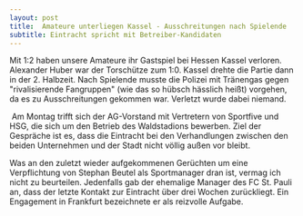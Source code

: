 ```yaml
---
layout: post
title:  Amateure unterliegen Kassel - Ausschreitungen nach Spielende
subtitle: Eintracht spricht mit Betreiber-Kandidaten
---
```


Mit 1:2 haben unsere Amateure ihr Gastspiel bei Hessen Kassel verloren. Alexander Huber war der Torschütze zum 1:0. Kassel drehte die Partie dann in der 2. Halbzeit. Nach Spielende musste die Polizei mit Tränengas gegen "rivalisierende Fangruppen" (wie das so hübsch hässlich heißt) vorgehen, da es zu Ausschreitungen gekommen war. Verletzt wurde dabei niemand.

 Am Montag trifft sich der AG-Vorstand mit Vertretern von Sportfive und HSG, die sich um den Betrieb des Waldstadions bewerben. Ziel der Gespräche ist es, dass die Eintracht bei den Verhandlungen zwischen den beiden Unternehmen und der Stadt nicht völlig außen vor bleibt.  
  
Was an den zuletzt wieder aufgekommenen Gerüchten um eine Verpflichtung von Stephan Beutel als Sportmanager dran ist, vermag ich nicht zu beurteilen. Jedenfalls gab der ehemalige Manager des FC St. Pauli an, dass der letzte Kontakt zur Eintracht über drei Wochen zurückliegt. Ein Engagement in Frankfurt bezeichnete er als reizvolle Aufgabe.
